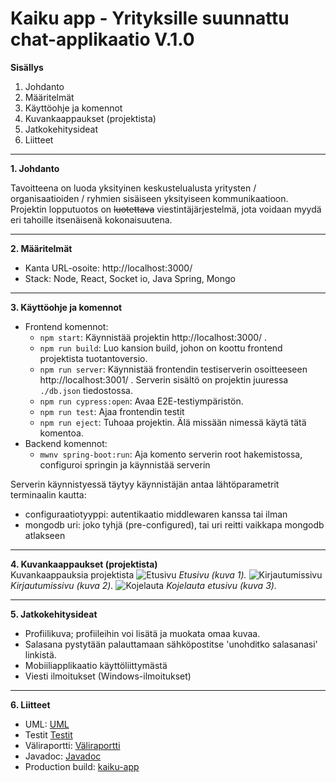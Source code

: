 # Kaiku app - Yrityksille suunnattu chat-applikaatio V.1.0

**Sisällys**
1. Johdanto
2. Määritelmät
3. Käyttöohje ja komennot
4. Kuvankaappaukset (projektista)
5. Jatkokehitysideat
6. Liitteet

____________

**1. Johdanto**

Tavoitteena on luoda yksityinen keskustelualusta yritysten / organisaatioiden / ryhmien
sisäiseen yksityiseen kommunikaatioon. Projektin lopputuotos on ~~luotettava~~
viestintäjärjestelmä, jota voidaan myydä eri tahoille itsenäisenä kokonaisuutena.
__________________

**2. Määritelmät**

- Kanta URL-osoite: http://localhost:3000/
- Stack: Node, React, Socket io, Java Spring, Mongo

____________________

**3. Käyttöohje ja komennot**

* Frontend komennot:
  - `npm start`: Käynnistää projektin http://localhost:3000/ .
  - `npm run build`: Luo kansion build, johon on koottu frontend projektista tuotantoversio.
  - `npm run server`: Käynnistää frontendin testiserverin osoitteeseen http://localhost:3001/ . Serverin sisältö on projektin juuressa `./db.json` tiedostossa.
  - `npm run cypress:open`: Avaa E2E-testiympäristön.
  - `npm run test`: Ajaa frontendin testit
  - `npm run eject`: Tuhoaa projektin. Älä missään nimessä käytä tätä komentoa.
* Backend komennot:
  - `mwnv spring-boot:run`: Aja komento serverin root hakemistossa, configuroi springin ja käynnistää serverin

Serverin käynnistyessä täytyy käynnistäjän antaa lähtöparametrit terminaalin kautta:
  -  configuraatiotyyppi: autentikaatio middlewaren kanssa tai ilman
  -  mongodb uri: joko tyhjä (pre-configured), tai uri reitti vaikkapa mongodb atlakseen 
_______________

**4. Kuvankaappaukset (projektista)**\
Kuvankaappauksia projektista
![Etusivu](https://cdn.discordapp.com/attachments/666191461267537923/684763784229027856/gui-kaiku.PNG)
*Etusivu (kuva 1).*
![Kirjautumissivu](https://cdn.discordapp.com/attachments/666191461267537923/685108197014765598/login.PNG)
*Kirjautumissivu (kuva 2).*
![Kojelauta](https://cdn.discordapp.com/attachments/666191461267537923/685108183991058442/kojelauta.PNG)
*Kojelauta etusivu (kuva 3).*
_____
**5. Jatkokehitysideat**
- Profiilikuva; profiileihin voi lisätä ja muokata omaa kuvaa.
- Salasana pystytään palauttamaan sähköpostitse 'unohditko salasanasi' linkistä.
- Mobiiliapplikaatio käyttöliittymästä
- Viesti ilmoitukset (Windows-ilmoitukset)
_____
**6. Liitteet**
- UML: [UML](http://users.metropolia.fi/~borissj/kaiku-uml.pdf)
- Testit [Testit](https://users.metropolia.fi/~jessear/OTP1/jacoco/index.html)
- Väliraportti: [Väliraportti](https://gitlab.com/)
- Javadoc: [Javadoc](https://users.metropolia.fi/~jessear/OTP1/javadocs/index.html)
- Production build: [kaiku-app](http://10.114.32.19:5000/)